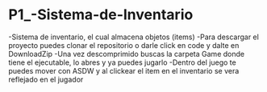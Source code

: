 # P1_-Sistema-de-Inventario
-Sistema de inventario, el cual almacena objetos (items)
-Para descargar el proyecto puedes clonar el repositorio o darle click en code y dalte en DownloadZip
-Una vez descomprimido buscas la carpeta Game donde tiene el ejecutable, lo abres y ya puedes jugarlo
-Dentro del juego te puedes mover con ASDW y al clickear el item en el inventario se vera reflejado en el jugador 
